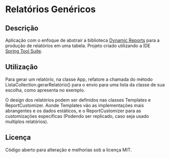 # Relatórios Genéricos

## Descrição

Aplicação com o enfoque de abstrair a biblioteca [Dynamic Reports](http://dynamicreports.org/) para a produção de relatórios em uma tabela.
Projeto criado utilizando a IDE [Spring Tool Suite](https://spring.io/tools).

## Utilização

Para gerar um relatório, na classe App, refatore a chamada do método ListaCollection.gerarRelatório() para o envio para uma lista da classe de sua escolha, como apresenta no exemplo.

O design dos relatórios podem ser definidos nas classes Templates e ReportCustomizer. Aonde Templates vão as implementações mais abrangentes e os dados estáticos, e o ReportCustomizer para as customizações específicas (Podendo ser replicado, caso seja usado multiplos relatórios).

## Licença

Código aberto para alteração e melhorias sob a licença MIT.
